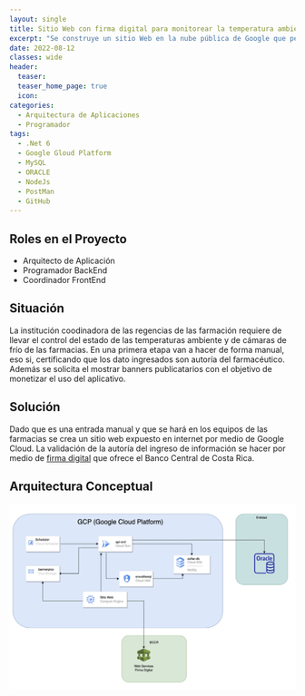 ```yaml
---
layout: single
title: Sitio Web con firma digital para monitorear la temperatura ambiente de cámaras de frío en las farmacias.
excerpt: "Se construye un sitio Web en la nube pública de Google que permite certificar la entrada de datos por parte del usuario mediante la autenticación con firma digital del Banco Central de Costa Rica."
date: 2022-08-12
classes: wide
header:
  teaser: 
  teaser_home_page: true
  icon: 
categories:
  - Arquitectura de Aplicaciones
  - Programador
tags:  
  - .Net 6
  - Google Gloud Platform
  - MySQL
  - ORACLE
  - NodeJs
  - PostMan
  - GitHub
---
```


## Roles en el Proyecto

- Arquitecto de Aplicación
- Programador BackEnd
- Coordinador FrontEnd

## Situación

La institución coodinadora de las regencias de las farmación requiere de llevar el control del estado de las temperaturas ambiente y de cámaras de frío de las farmacias. En una primera etapa van a hacer de forma manual, eso si, certificando que los dato ingresados son autoría del farmacéutico. Además se solicita el mostrar banners publicatarios con el objetivo de monetizar el uso del aplicativo.

## Solución

Dado que es una entrada manual y que se hará en los equipos de las farmacias se crea un sitio web expuesto en internet por medio de Google Cloud. La validación de la autoría del ingreso de información se hacer por medio de [firma digital](https://www.mifirmadigital.go.cr/) que ofrece el Banco Central de Costa Rica.

## Arquitectura Conceptual

![](../assets/images/ArqConceptual_01.jpg)
